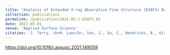 ```yaml
---
title: "Analysis of Extended X-ray Absorption Fine Structure (EXAFS) Data Using Artificial Intelligence Techniques"
collection: publications
permalink: /publication/2021-05-1-EXAFS_AI
date: 2021-05-01
venue: 'Applied Surface Science'
citation: 'J. Terry, <b>M. Lau</b>, Sun, J., Xu, C., Hendricks, B., Kise, J., Lnu, M., Bagade, S., Shah, S., Makhijani, P., Karantha, A., Boltz, T., Oellien, M., Adas, M., Argamon, S., Long, M., Guillen. D.P. "Analysis of Extended X-ray Absorption Fine Structure (EXAFS) Data Using Artificial Intelligence Techniques" Applied Surface Science 547, 149059 https://doi.org/10.1016/j.apsusc.2021.149059 (2021)'
---
```


<a href="https://doi.org/10.1016/j.apsusc.2021.149059">https://doi.org/10.1016/j.apsusc.2021.149059</a>

